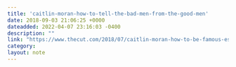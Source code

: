 ```yaml
---
title: 'caitlin-moran-how-to-tell-the-bad-men-from-the-good-men'
date: 2018-09-03 21:06:25 +0000
dateadded: 2022-04-07 23:16:03 -0400
description: ""
link: "https://www.thecut.com/2018/07/caitlin-moran-how-to-be-famous-essay.html"
category:
layout: note
---
```

